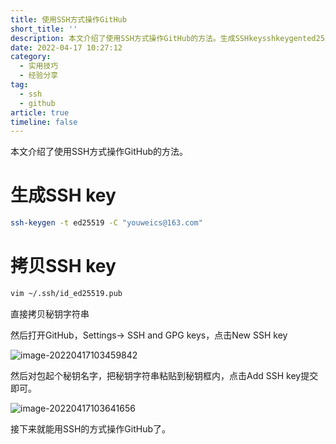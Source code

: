 ```yaml
---
title: 使用SSH方式操作GitHub
short_title: ''
description: 本文介绍了使用SSH方式操作GitHub的方法。生成SSHkeysshkeygented25519Cyouweics@163com拷贝SSHkeyvim~/ssh/id_ed25519pub直接拷贝秘钥字符串然后打开GitHub，Settings&gtSSHandGPGkeys，点击NewSSHkey然后对包起个秘钥名字，把秘钥字符串粘贴到秘钥框内，点击AddSSHkey提交即可。接下来就能用SSH的方式操作GitHub了。
date: 2022-04-17 10:27:12
category:
  - 实用技巧
  - 经验分享
tag:
  - ssh
  - github
article: true
timeline: false
---
```

本文介绍了使用SSH方式操作GitHub的方法。

<!-- more -->

# 生成SSH key

```bash
ssh-keygen -t ed25519 -C "youweics@163.com"
```

# 拷贝SSH key

```bash
vim ~/.ssh/id_ed25519.pub
```

直接拷贝秘钥字符串

然后打开GitHub，Settings-> SSH and GPG keys，点击New SSH key

![image-20220417103459842](https://img1.terwer.space/image-20220417103459842.png)

然后对包起个秘钥名字，把秘钥字符串粘贴到秘钥框内，点击Add SSH key提交即可。

![image-20220417103641656](https://img1.terwer.space/image-20220417103641656.png)

接下来就能用SSH的方式操作GitHub了。